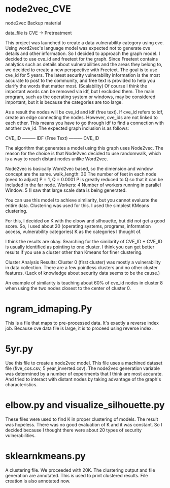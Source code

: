 # node2vec_CVE

node2vec Backup material

data_file is CVE -> Pretreatment

This project was launched to create a data vulnerability category using cve.
Using word2vec's language model was expected not to generate cve details and other information.
So I decided to approach the graph model. I decided to use cve_id and freetext for the graph.
Since Freetext contains analytics such as details about vulnerabilities and the areas they belong to, we decided to create a new perspective with Freetext.
The goal is to use cve_id for 5 years.
The latest security vulnerability information is the most accurate to post to the community, and free text is provided to help you clarify the words that matter most. (Scalability)
Of course I think the important words can be removed via idf, but I excluded them.
The main program, such as the operating system or windows, may be considered important, but it is because the categories are too large.

As a result the nodes will be cve_id and idf (free text).
If cve_id refers to idf, create an edge connecting the nodes.
However, cve_ids are not linked to each other. This means you have to go through idf to find a connection with another cve_id. The expected graph inclusion is as follows:

CVE_ID ——— IDF (Free Text) ——— CVE_ID

The algorithm that generates a model using this graph uses Node2vec.
The reason for the choice is that Node2vec decided to use randomwalk, which is a way to reach distant nodes unlike Word2vec.

Node2vec is basically Word2vec based, so the dimension and window concept are the same. walk_length: 30 The number of feet in each node (need to adjust) P = 1, Q = 0.0001 P is greatly reduced to Q so that it can be included in the far node. Workers: 4 Number of workers running in parallel Window: 5 (I saw that large scale data is being generated.

You can use this model to achieve similarity, but you cannot evaluate the entire data. Clustering was used for this. I used the simplest KMeans clustering.

For this, I decided on K with the elbow and silhouette, but did not get a good score. So, I used about 20 (operating systems, programs, information access, vulnerability categories) K as the categories I thought of.

I think the results are okay. Searching for the similarity of CVE_ID + CVE_ID is usually identified as pointing to one cluster. I think you can get better results if you use a cluster other than Kmeans for finer clustering.

Cluster Analysis Results: Cluster 0 (first cluster) was mostly a vulnerability in data collection. There are a few pointless clusters and no other cluster features. (Lack of knowledge about security data seems to be the cause.)

An example of similarity is teaching about 60% of cve_id nodes in cluster 8 when using the two nodes closest to the center of cluster 0.

# ngram_idmaping.Py
This is a file that maps to pre-processed data. 
It's exactly a reverse index job.
Because cve data file is large, it is to proceed using reverse index.

# 5yr.py
Use this file to create a node2vec model.
This file uses a machined dataset file (five_cos.csv, 5 year_inverted.csv).
The node2vec generation variable was determined by a number of experiments that I think are most accurate.
And tried to interact with distant nodes by taking advantage of the graph's characteristics.

# elbow.py and visualize_silhouette.py
These files were used to find K in proper clustering of models.
The result was hopeless.
There was no good evaluation of K and it was constant.
So I decided because I thought there were about 20 types of security vulnerabilities.

# sklearnkmeans.py
A clustering file.
We proceeded with 20K.
The clustering output and file generation are annotated.
This is used to print clustered results.
File creation is also annotated now.
